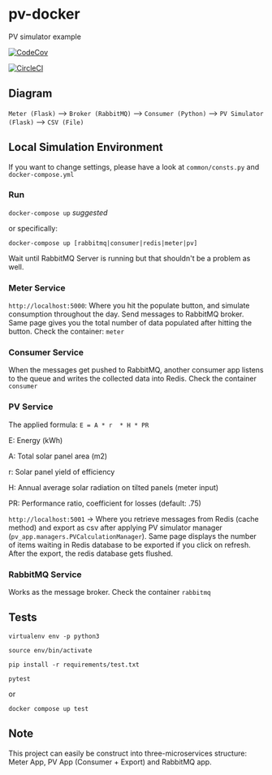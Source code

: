 # pv-docker
PV simulator example

[![CodeCov](https://codecov.io/gh/ebsaral/pv-docker/branch/master/graph/badge.svg)](https://codecov.io/gh/ebsaral/pv-docker)

[![CircleCI](https://circleci.com/gh/ebsaral/pv-docker/tree/master.svg?style=svg)](https://circleci.com/gh/ebsaral/pv-docker/tree/master)

## Diagram

`Meter (Flask)` --> `Broker (RabbitMQ)` --> `Consumer (Python)` --> `PV Simulator (Flask)` --> `CSV (File)`

## Local Simulation Environment

If you want to change settings, please have a look at `common/consts.py` and `docker-compose.yml`

### Run

`docker-compose up` *suggested*

or specifically:

`docker-compose up [rabbitmq|consumer|redis|meter|pv]`

Wait until RabbitMQ Server is running but that shouldn't be a problem as well. 

### Meter Service

`http://localhost:5000`: Where you hit the populate button, and simulate consumption throughout the day. Send messages to RabbitMQ broker. Same page gives you the total number of data populated after hitting the button. Check the container: `meter`

### Consumer Service

When the messages get pushed to RabbitMQ, another consumer app listens to the queue and writes the collected data into Redis. Check the container `consumer`

### PV Service

The applied formula: `E = A * r  * H * PR`

E: Energy (kWh)

A: Total solar panel area (m2)

r: Solar panel yield of efficiency

H: Annual average solar radiation on tilted panels (meter input)

PR: Performance ratio, coefficient for losses (default: .75)

`http://localhost:5001` -> Where you retrieve messages from Redis (cache method) and export as csv after applying PV simulator manager (`pv_app.managers.PVCalculationManager`). Same page displays the number of items waiting in Redis database to be exported if you click on refresh. After the export, the redis database gets flushed. 

### RabbitMQ Service

Works as the message broker. Check the container `rabbitmq`


## Tests

`virtualenv env -p python3`

`source env/bin/activate`

`pip install -r requirements/test.txt`

`pytest`

or 

`docker compose up test`

## Note

This project can easily be construct into three-microservices structure: Meter App, PV App (Consumer + Export) and RabbitMQ app.

